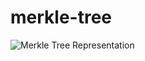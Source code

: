 # merkle-tree

![Merkle Tree Representation](https://upload.wikimedia.org/wikipedia/commons/9/95/Hash_Tree.svg)
